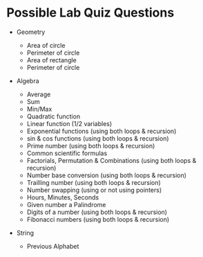# Possible Lab Quiz Questions

- Geometry

  - Area of circle
  - Perimeter of circle
  - Area of rectangle
  - Perimeter of circle

- Algebra

  - Average
  - Sum
  - Min/Max
  - Quadratic function
  - Linear function (1/2 variables)
  - Exponential functions (using both loops & recursion)
  - sin & cos functions (using both loops & recursion)
  - Prime number (using both loops & recursion)
  - Common scientific formulas
  - Factorials, Permutation & Combinations (using both loops & recursion)
  - Number base conversion (using both loops & recursion)
  - Trailling number (using both loops & recursion)
  - Number swapping (using or not using pointers)
  - Hours, Minutes, Seconds
  - Given number a Palindrome
  - Digits of a number (using both loops & recursion)
  - Fibonacci numbers (using both loops & recursion)

- String

  - Previous Alphabet
  